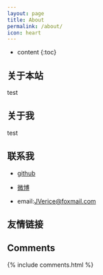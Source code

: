 ```yaml
---
layout: page
title: About
permalink: /about/
icon: heart
---
```


* content
{:toc}

## 关于本站
test


## 关于我

test

## 联系我
- [github](https://github.com/JVerice)

- [微博](https://weibo.com/u/5878787764)

- email:JVerice@foxmail.com  

## 友情链接



## Comments

{% include comments.html %}

